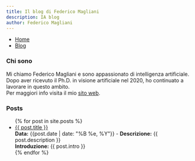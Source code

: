 ```yaml
---
title: Il blog di Federico Magliani
description: IA blog
author: Federico Magliani
---
```

<nav class="main-nav">
  <ul>
    <li><a href="/">Home</a></li>
    <li><a href="/about/">Blog</a></li>
  </ul>
</nav>

### Chi sono

Mi chiamo Federico Magliani e sono appassionato di intelligenza artificiale. 
<br>Dopo aver ricevuto il Ph.D. in visione artificiale nel 2020, ho continuato a lavorare in questo ambito.
<br>Per maggiori info visita il mio [sito web](http://magliani.altervista.org).

### Posts

<ul>
  {% for post in site.posts %}
    <li>
      <a href="{{ post.url }}">{{ post.title }}</a><br> <b>Data:</b> {{post.date | date: "%B %e, %Y"}} - <b>Descrizione:</b> {{ post.description }} <br><b>Introduzione:</b> {{ post.intro }}<br>
    </li>
  {% endfor %}
</ul>
